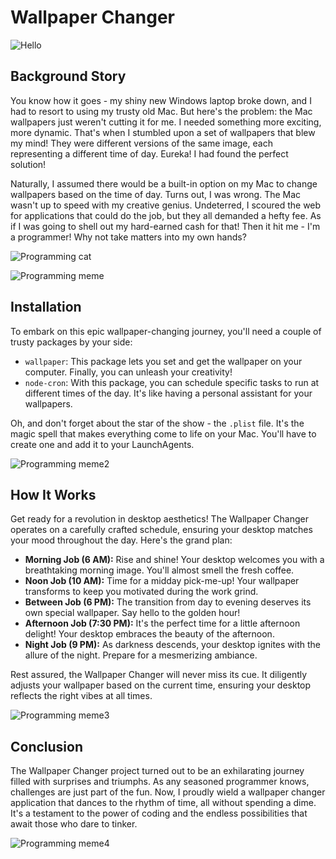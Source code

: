 # Wallpaper Changer

![Hello](https://i.giphy.com/media/Wn0nr2fpersAuprfpn/giphy.gif)

## Background Story

You know how it goes - my shiny new Windows laptop broke down, and I had to resort to using my trusty old Mac. But here's the problem: the Mac wallpapers just weren't cutting it for me. I needed something more exciting, more dynamic. That's when I stumbled upon a set of wallpapers that blew my mind! They were different versions of the same image, each representing a different time of day. Eureka! I had found the perfect solution!

Naturally, I assumed there would be a built-in option on my Mac to change wallpapers based on the time of day. Turns out, I was wrong. The Mac wasn't up to speed with my creative genius. Undeterred, I scoured the web for applications that could do the job, but they all demanded a hefty fee. As if I was going to shell out my hard-earned cash for that! Then it hit me - I'm a programmer! Why not take matters into my own hands?

![Programming cat](https://media.tenor.com/y2JXkY1pXkwAAAAM/cat-computer.gif)

![Programming meme](https://codingbootcamps.io/wp-content/uploads/m8.png)

## Installation

To embark on this epic wallpaper-changing journey, you'll need a couple of trusty packages by your side:

- `wallpaper`: This package lets you set and get the wallpaper on your computer. Finally, you can unleash your creativity!
- `node-cron`: With this package, you can schedule specific tasks to run at different times of the day. It's like having a personal assistant for your wallpapers.

Oh, and don't forget about the star of the show - the `.plist` file. It's the magic spell that makes everything come to life on your Mac. You'll have to create one and add it to your LaunchAgents.

![Programming meme2](https://i.imgflip.com/6ib73l.jpg)

## How It Works

Get ready for a revolution in desktop aesthetics! The Wallpaper Changer operates on a carefully crafted schedule, ensuring your desktop matches your mood throughout the day. Here's the grand plan:

- **Morning Job (6 AM):** Rise and shine! Your desktop welcomes you with a breathtaking morning image. You'll almost smell the fresh coffee.
- **Noon Job (10 AM):** Time for a midday pick-me-up! Your wallpaper transforms to keep you motivated during the work grind.
- **Between Job (6 PM):** The transition from day to evening deserves its own special wallpaper. Say hello to the golden hour!
- **Afternoon Job (7:30 PM):** It's the perfect time for a little afternoon delight! Your desktop embraces the beauty of the afternoon.
- **Night Job (9 PM):** As darkness descends, your desktop ignites with the allure of the night. Prepare for a mesmerizing ambiance.

Rest assured, the Wallpaper Changer will never miss its cue. It diligently adjusts your wallpaper based on the current time, ensuring your desktop reflects the right vibes at all times.

![Programming meme3](https://ahseeit.com//king-include/uploads/2021/06/computer-unlocked-time-to-change-background-8836358551.jpg)

## Conclusion

The Wallpaper Changer project turned out to be an exhilarating journey filled with surprises and triumphs. As any seasoned programmer knows, challenges are just part of the fun. Now, I proudly wield a wallpaper changer application that dances to the rhythm of time, all without spending a dime. It's a testament to the power of coding and the endless possibilities that await those who dare to tinker.

![Programming meme4](https://media.tenor.com/ld3d6K75X4IAAAAC/the-voice-adam-levine.gif)
